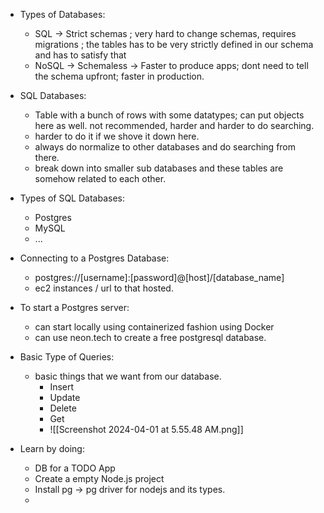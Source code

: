 
- Types of Databases:
	- SQL -> Strict schemas ; very hard to change schemas, requires migrations ; the tables has to be very strictly defined in our schema and has to satisfy that 
	- NoSQL -> Schemaless -> Faster to produce apps; dont need to tell the schema upfront; faster in production.
- SQL Databases:
	- Table with a bunch of rows with some datatypes; can put objects here as well. not recommended, harder and harder to do searching.
	- harder to do it if we shove it down here.
	- always do normalize to other databases and do searching from there.
	- break down into smaller sub databases and these tables are somehow related to each other.
- Types of SQL Databases:
	- Postgres
	- MySQL
	- ...

- Connecting to a Postgres Database:
	- postgres://\[username]:\[password]@\[host]/\[database_name]
	- ec2 instances / url to that hosted.

- To start a Postgres server:
	- can start locally using containerized fashion using Docker 
	- can use neon.tech to create a free postgresql database.

- Basic Type of Queries: 
	- basic things that we want from our database.
		- Insert
		- Update
		- Delete 
		- Get 
		- ![[Screenshot 2024-04-01 at 5.55.48 AM.png]]

- Learn by doing:
	- DB for a TODO App
	- Create a empty Node.js project 
	- Install pg -> pg driver for nodejs and its types.
	- 
